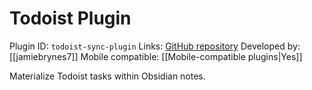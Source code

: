 # Todoist Plugin

Plugin ID: `todoist-sync-plugin`
Links: [GitHub repository](https://github.com/jamiebrynes7/obsidian-todoist-plugin)
Developed by: [[jamiebrynes7]]
Mobile compatible: [[Mobile-compatible plugins|Yes]]

Materialize Todoist tasks within Obsidian notes.
